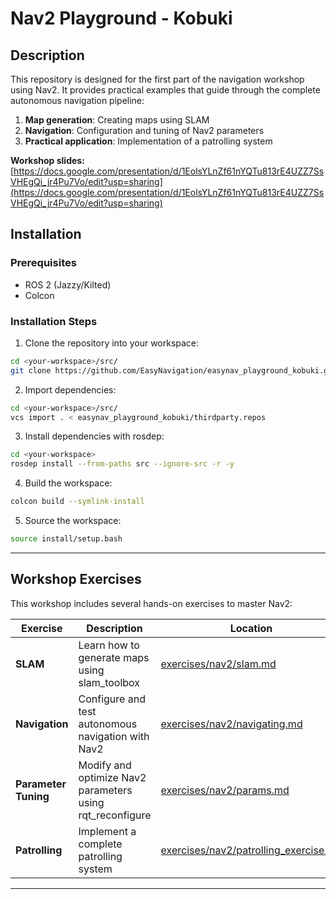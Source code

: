 # Nav2 Playground - Kobuki

## Description

This repository is designed for the first part of the navigation workshop using Nav2. It provides practical examples that guide through the complete autonomous navigation pipeline:

1. **Map generation**: Creating maps using SLAM
2. **Navigation**: Configuration and tuning of Nav2 parameters
3. **Practical application**: Implementation of a patrolling system

**Workshop slides:** [https://docs.google.com/presentation/d/1EolsYLnZf61nYQTu813rE4UZZ7SsVHEgQi_jr4Pu7Vo/edit?usp=sharing](https://docs.google.com/presentation/d/1EolsYLnZf61nYQTu813rE4UZZ7SsVHEgQi_jr4Pu7Vo/edit?usp=sharing)

## Installation

### Prerequisites
- ROS 2 (Jazzy/Kilted)
- Colcon

### Installation Steps

1. Clone the repository into your workspace:
```bash
cd <your-workspace>/src/
git clone https://github.com/EasyNavigation/easynav_playground_kobuki.git
```

2. Import dependencies:
```bash
cd <your-workspace>/src/
vcs import . < easynav_playground_kobuki/thirdparty.repos
```

3. Install dependencies with rosdep:
```bash
cd <your-workspace>
rosdep install --from-paths src --ignore-src -r -y
```

4. Build the workspace:
```bash
colcon build --symlink-install
```

5. Source the workspace:
```bash
source install/setup.bash
```

---

## Workshop Exercises

This workshop includes several hands-on exercises to master Nav2:

| Exercise | Description | Location |
|----------|-------------|----------|
| **SLAM** | Learn how to generate maps using slam_toolbox | [exercises/nav2/slam.md](../exercises/nav2/slam.md) |
| **Navigation** | Configure and test autonomous navigation with Nav2 | [exercises/nav2/navigating.md](../exercises/nav2/navigating.md) |
| **Parameter Tuning** | Modify and optimize Nav2 parameters using rqt_reconfigure | [exercises/nav2/params.md](../exercises/nav2/params.md) |
| **Patrolling** | Implement a complete patrolling system | [exercises/nav2/patrolling_exercise.md](../exercises/nav2/patrolling_exercise.md) |

---
